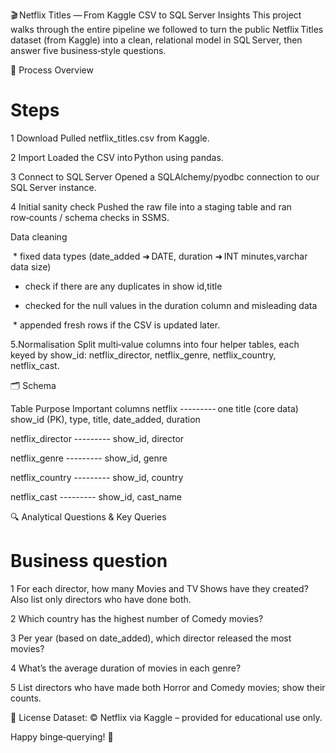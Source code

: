 🎬 Netflix Titles — From Kaggle CSV to SQL Server Insights
This project walks through the entire pipeline we followed to turn the public Netflix Titles dataset (from Kaggle) into a clean, relational model in SQL Server, then answer five business‑style questions.

🚦 Process Overview

#	Steps

1	Download	Pulled netflix_titles.csv from Kaggle.

2	Import	Loaded the CSV into Python using pandas.

3	Connect to SQL Server	Opened a SQLAlchemy/pyodbc connection to our SQL Server instance.

4	Initial sanity check	Pushed the raw file into a staging table and ran row‑counts / schema checks in SSMS.

Data cleaning	  

 * fixed data types (date_added ➜ DATE, duration ➜ INT minutes,varchar data size)
 
 * check if there are any duplicates in show id,title
  
 * checked for the null values in the duration column and misleading data

 * appended fresh rows if the CSV is updated later.
 
5.Normalisation	Split multi‑value columns into four helper tables, each keyed by show_id: netflix_director, netflix_genre, netflix_country, netflix_cast.


🗂️ Schema

Table	Purpose	Important columns
netflix	--------- one title (core data)	show_id (PK), type, title, date_added, duration

netflix_director  --------- show_id, director

netflix_genre	---------	show_id, genre

netflix_country	---------	show_id, country

netflix_cast	---------	show_id, cast_name


🔍 Analytical Questions & Key Queries

#	Business question	
1	For each director, how many Movies and TV Shows have they created?
Also list only directors who have done both.	

2	Which country has the highest number of Comedy movies?	

3	Per year (based on date_added), which director released the most movies?	

4	What’s the average duration of movies in each genre?	

5	List directors who have made both Horror and Comedy movies; show their counts.	


📝 License
Dataset: © Netflix via Kaggle – provided for educational use only.

Happy binge‑querying! 🍿
